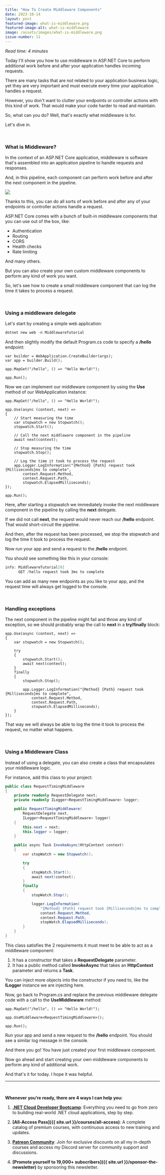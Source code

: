 ```yaml
---
title: "How To Create Middleware Components"
date: 2023-10-14
layout: post
featured-image: what-is-middleware.png
featured-image-alt: what-is-middleware
image: /assets/images/what-is-middleware.png
issue-number: 11
---
```


*Read time: 4 minutes*

Today I'll show you how to use middleware in ASP.NET Core to perform additional work before and after your application handles incoming requests.

There are many tasks that are not related to your application business logic, yet they are very important and must execute every time your application handles a request.

However, you don't want to clutter your endpoints or controller actions with this kind of work. That would make your code harder to read and maintain.

So, what can you do? Well, that's exactly what middleware is for.

Let's dive in.

<br/>

### **What is Middleware?**
In the context of an ASP.NET Core application, middleware is software that's assembled into an application pipeline to handle requests and responses.

And, in this pipeline, each component can perform work before and after the next component in the pipeline.

<img src="{{ site.url }}/assets/images/what-is-middleware.png"/>

Thanks to this, you can do all sorts of work before and after any of your endpoints or controller actions handle a request.

ASP.NET Core comes with a bunch of built-in middleware components that you can use out of the box, like:

- Authentication
- Routing
- CORS
- Health checks
- Rate limiting

And many others. 

But you can also create your own custom middleware components to perform any kind of work you want.

So, let's see how to create a small middleware component that can log the time it takes to process a request.

<br/>

### **Using a middleware delegate**
Let's start by creating a simple web application:

```powershell
dotnet new web -n MiddlewareTutorial
```

And then slightly modify the default Program.cs code to specify a **/hello** endpoint:

```csharp{4}
var builder = WebApplication.CreateBuilder(args);
var app = builder.Build();

app.MapGet("/hello", () => "Hello World!");

app.Run();
```

Now we can implement our middleware component by using the **Use** method of our WebApplication instance:

```csharp{3 6 7 8 10 13 16 17 18 19 20}
app.MapGet("/hello", () => "Hello World!");

app.Use(async (context, next) =>
{
    // Start measuring the time
    var stopwatch = new Stopwatch();
    stopwatch.Start();

    // Call the next middleware component in the pipeline
    await next(context);

    // Stop measuring the time
    stopwatch.Stop();
    
    // Log the time it took to process the request
    app.Logger.LogInformation("{Method} {Path} request took {Milliseconds}ms to complete",
        context.Request.Method,
        context.Request.Path,
        stopwatch.ElapsedMilliseconds);
});

app.Run();
```

Here, after starting a stopwatch we immediately invoke the next middleware component in the pipeline by calling the **next** delegate.

If we did not call **next**, the request would never reach our **/hello** endpoint. That would short-circuit the pipeline.

And then, after the request has been processed, we stop the stopwatch and log the time it took to process the request.

Now run your app and send a request to the **/hello** endpoint.

You should see something like this in your console:

```powershell
info: MiddlewareTutorial[0]
      GET /hello request took 3ms to complete
```

You can add as many new endpoints as you like to your app, and the request time will always get logged to the console.

<br/>

### **Handling exceptions**

The next component in the pipeline might fail and throw any kind of exception, so we should probably wrap the call to **next** in a **try/finally** block:

```csharp{5 6 9 10 11 18}
app.Use(async (context, next) =>
{
    var stopwatch = new Stopwatch();

    try
    {
        stopwatch.Start();
        await next(context);
    }
    finally
    {
        stopwatch.Stop();

        app.Logger.LogInformation("{Method} {Path} request took {Milliseconds}ms to complete",
            context.Request.Method,
            context.Request.Path,
            stopwatch.ElapsedMilliseconds);
    }
});
```

That way we will always be able to log the time it took to process the request, no matter what happens.

<br/>

### **Using a Middleware Class**
Instead of using a delegate, you can also create a class that encapsulates your middleware logic.

For instance, add this class to your project:

```csharp
public class RequestTimingMiddleware
{
    private readonly RequestDelegate next;
    private readonly ILogger<RequestTimingMiddleware> logger;

    public RequestTimingMiddleware(
        RequestDelegate next,
        ILogger<RequestTimingMiddleware> logger)
    {
        this.next = next;
        this.logger = logger;
    }

    public async Task InvokeAsync(HttpContext context)
    {
        var stopWatch = new Stopwatch();

        try
        {
            stopWatch.Start();
            await next(context);
        }
        finally
        {
            stopWatch.Stop();

            logger.LogInformation(
                "{Method} {Path} request took {Milliseconds}ms to complete",
                context.Request.Method,
                context.Request.Path,
                stopWatch.ElapsedMilliseconds);
        }        
    }    
}

```

This class satisfies the 2 requirements it must meet to be able to act as a middleware component:

1. It has a constructor that takes a **RequestDelegate** parameter.
2. It has a public method called **InvokeAsync** that takes an **HttpContext** parameter and returns a **Task**.

You can inject more objects into the constructor if you need to, like the **ILogger** instance we are injecting here.

Now, go back to Program.cs and replace the previous middleware delegate code with a call to the **UseMiddleware** method:

```csharp{3}
app.MapGet("/hello", () => "Hello World!");

app.UseMiddleware<RequestTimingMiddleware>();

app.Run();
```

Run your app and send a new request to the **/hello** endpoint. You should see a similar log message in the console.

And there you go! You have just created your first middleware component.

Now go ahead and start creating your own middleware components to perform any kind of additional work.

And that's it for today. I hope it was helpful.

---

<br/>

**Whenever you’re ready, there are 4 ways I can help you:**

1. **[.NET Cloud Developer Bootcamp](https://go.dotnetacademy.io/bootcamp-waitlist)**:​ Everything you need to go from zero to building real-world .NET cloud applications, step by step.

2. **[​All-Access Pass]({{ site.url }}/courses/all-access)**: A complete catalog of premium courses, with continuous access to new training and updates. 

3. **[​Patreon Community](https://www.patreon.com/juliocasal)**: Join for exclusive discounts on all my in-depth courses and access my Discord server for community support and discussions. 

4. **[Promote yourself to 19,000+ subscribers]({{ site.url }}/sponsor-the-newsletter)** by sponsoring this newsletter.